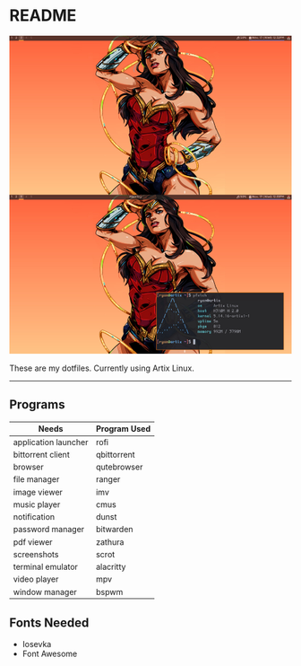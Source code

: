 # README

![](screenshot.jpg)

These are my dotfiles. Currently using Artix Linux.

---

## Programs
| Needs | Program Used |
|-------|--------------|
|application launcher|rofi|
|bittorrent client|qbittorrent|
|browser|qutebrowser|
|file manager|ranger|
|image viewer|imv|
|music player|cmus|
|notification|dunst|
|password manager|bitwarden|
|pdf viewer|zathura|
|screenshots|scrot|
|terminal emulator|alacritty|
|video player|mpv|
|window manager|bspwm|

## Fonts Needed
- Iosevka
- Font Awesome

